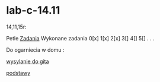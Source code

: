 # lab-c-14.11

14,11,15r:

Petle
[Zadania](http://wbzyl.inf.ug.edu.pl/c/petle)
Wykonane zadania 
0[x]
1[x]
2[x]
3[]
4[]
5[]
.
.
.





Do ogarniecia w domu :

[wysylanie do gita](http://java-programowanie.pl/podstawy/narzedzia-programisty/przesylanie-projektu-na-github/)

[podstawy](http://rogerdudler.github.io/git-guide/index.pl.html)

